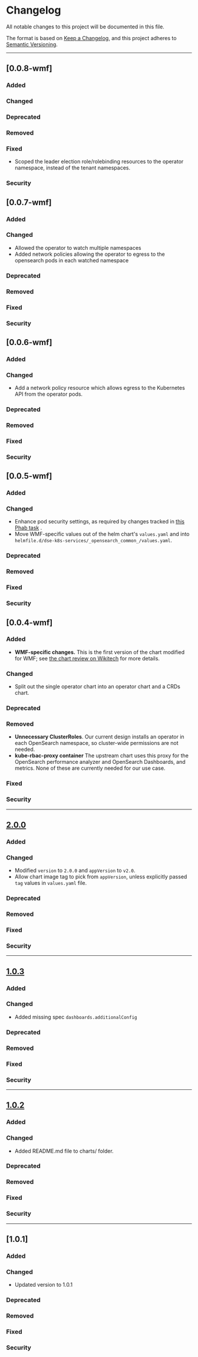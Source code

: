 # Changelog
All notable changes to this project will be documented in this file.

The format is based on [Keep a Changelog](https://keepachangelog.com/en/1.0.0/),
and this project adheres to [Semantic Versioning](https://semver.org/spec/v2.0.0.html).

---

## [0.0.8-wmf]
### Added
### Changed
### Deprecated
### Removed
### Fixed
- Scoped the leader election role/rolebinding resources to the operator namespace, instead of the tenant namespaces.
### Security

## [0.0.7-wmf]
### Added
### Changed
- Allowed the operator to watch multiple namespaces
- Added network policies allowing the operator to egress to the opensearch pods in each watched namespace
### Deprecated
### Removed
### Fixed
### Security

## [0.0.6-wmf]
### Added
### Changed
- Add a network policy resource which allows egress to the Kubernetes API from the operator pods.
### Deprecated
### Removed
### Fixed
### Security

## [0.0.5-wmf]
### Added
### Changed
- Enhance pod security settings, as required by changes
tracked in [this Phab task](https://phabricator.wikimedia.org/T362978) .
- Move WMF-specific values out of the helm chart's
`values.yaml` and into `helmfile.d/dse-k8s-services/_opensearch_common_/values.yaml`.
### Deprecated
### Removed
### Fixed
### Security



## [0.0.4-wmf]
### Added
- **WMF-specific changes.** This is the first version of the chart modified for WMF; see
[the chart review on Wikitech](https://wikitech.wikimedia.org/wiki/Helm/Upstream_Charts/opensearch-operator) for more details.
### Changed
- Split out the single operator chart into an operator chart and a CRDs chart.
### Deprecated
### Removed
- **Unnecessary ClusterRoles**. Our current design installs an operator in each OpenSearch namespace, so cluster-wide permissions are not needed.
- **kube-rbac-proxy container** The upstream chart uses this proxy for the OpenSearch performance analyzer and OpenSearch Dashboards, and metrics. None of these are currently needed for our use case.

### Fixed
### Security

---
## [2.0.0]
### Added
### Changed
- Modified `version` to `2.0.0` and `appVersion` to `v2.0`.
- Allow chart image tag to pick from `appVersion`, unless explicitly passed `tag` values in `values.yaml` file.
### Deprecated
### Removed
### Fixed
### Security

---
## [1.0.3]
### Added
### Changed
- Added missing spec `dashboards.additionalConfig`
### Deprecated
### Removed
### Fixed
### Security

---
## [1.0.2]
### Added
### Changed
- Added README.md file to charts/ folder.
### Deprecated
### Removed
### Fixed
### Security

---
## [1.0.1]
### Added
### Changed
- Updated version to 1.0.1
### Deprecated
### Removed
### Fixed
### Security

[Unreleased]: https://github.com/opensearch-project/opensearch-k8s-operator/compare/opensearch-operator-2.0.0...HEAD
[2.0.0]: https://github.com/opensearch-project/opensearch-k8s-operator/compare/opensearch-operator-1.0.3...opensearch-operator-2.0.0
[1.0.3]: https://github.com/opensearch-project/opensearch-k8s-operator/compare/opensearch-operator-1.0.2...opensearch-operator-1.0.3
[1.0.2]: https://github.com/opensearch-project/opensearch-k8s-operator/compare/opensearch-operator-1.0.1...opensearch-operator-1.0.2
